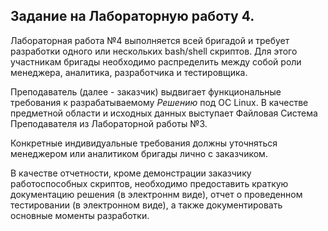 ## Задание на Лабораторную работу 4. ##

Лабораторная работа №4 выполняется всей бригадой и требует разработки одного или нескольких bash/shell скриптов.
Для этого участникам бригады необходимо распределить между собой роли менеджера, аналитика, разработчика и тестировщика.

Преподаватель (далее - заказчик) выдвигает функциональные требования к разрабатываемому _Решению_ под ОС Linux.
В качестве предметной области и исходных данных выступает Файловая Система Преподавателя из Лабораторной работы №3.

Конкретные индивидуальные требования должны уточняться менеджером или аналитиком бригады лично с заказчиком.

В качестве отчетности, кроме демонстрации заказчику работоспособных скриптов, необходимо предоставить краткую документацию решения (в электроннм виде), отчет о проведенном тестировании (в электронном виде), а также документировать основные моменты разработки.
